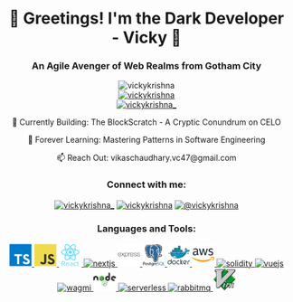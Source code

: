 <div align="center">
    <h1>🦇 Greetings! I'm the Dark Developer - Vicky 🦇</h1>
    <h3>An Agile Avenger of Web Realms from Gotham City</h3>
    <img src="https://komarev.com/ghpvc/?username=vickykrishna" alt="vickykrishna" />
    <br/>
    <a href="https://github.com/ryo-ma/github-profile-trophy"><img src="https://github-profile-trophy.vercel.app/?username=vickykrishna" alt="vickykrishna" /></a>
    <br/>
    <a href="https://twitter.com/vickykrishna_" target="blank"><img src="https://img.shields.io/twitter/follow/vickykrishna_?logo=twitter&style=for-the-badge" alt="vickykrishna_" /></a>
    <br/>
    <p>🔭 Currently Building: The BlockScratch - A Cryptic Conundrum on CELO</p>
    <p>🌱 Forever Learning: Mastering Patterns in Software Engineering</p>
    <p>📫 Reach Out: vikaschaudhary.vc47@gmail.com</p>
    <h3>Connect with me:</h3>
    <a href="https://twitter.com/vicky_vc47" target="blank"><img align="center" src="https://raw.githubusercontent.com/rahuldkjain/github-profile-readme-generator/master/src/images/icons/Social/twitter.svg" alt="vickykrishna_" height="30" width="40" /></a>
    <a href="https://www.linkedin.com/in/vikas-chaudhary-1b3478153/" target="blank"><img align="center" src="https://raw.githubusercontent.com/rahuldkjain/github-profile-readme-generator/master/src/images/icons/Social/linked-in-alt.svg" alt="vickykrishna" height="30" width="40" /></a>
    <a href="https://hashnode.com/@vickykrishna" target="blank"><img align="center" src="https://raw.githubusercontent.com/rahuldkjain/github-profile-readme-generator/master/src/images/icons/Social/hashnode.svg" alt="@vickykrishna" height="30" width="40" /></a>
    <br/>
    <h3>Languages and Tools:</h3>
    <a href="https://www.typescriptlang.org/" target="_blank" rel="noreferrer">
        <img src="https://raw.githubusercontent.com/devicons/devicon/master/icons/typescript/typescript-original.svg" alt="typescript" width="40" height="40"/>
    </a>
    <a href="https://www.javascript.com/" target="_blank" rel="noreferrer">
        <img src="https://raw.githubusercontent.com/devicons/devicon/master/icons/javascript/javascript-original.svg" alt="javascript" width="40" height="40"/>
    </a>
    <a href="https://reactjs.org/" target="_blank" rel="noreferrer">
        <img src="https://raw.githubusercontent.com/devicons/devicon/master/icons/react/react-original-wordmark.svg" alt="react" width="40" height="40"/>
    </a>
    <a href="https://nextjs.org/" target="_blank" rel="noreferrer">
        <img src="https://www.vectorlogo.zone/logos/nextjs/nextjs-icon.svg" alt="nextjs" width="40" height="40"/>
    </a>
    <a href="https://expressjs.com" target="_blank" rel="noreferrer">
        <img src="https://raw.githubusercontent.com/devicons/devicon/master/icons/express/express-original-wordmark.svg" alt="express" width="40" height="40"/>
    </a>
    <a href="https://www.postgresql.org" target="_blank" rel="noreferrer">
        <img src="https://raw.githubusercontent.com/devicons/devicon/master/icons/postgresql/postgresql-original-wordmark.svg" alt="postgresql" width="40" height="40"/>
    </a>
    <a href="https://www.docker.com/" target="_blank" rel="noreferrer">
        <img src="https://raw.githubusercontent.com/devicons/devicon/master/icons/docker/docker-original-wordmark.svg" alt="docker" width="40" height="40"/>
    </a>
    <a href="https://aws.amazon.com/" target="_blank" rel="noreferrer">
        <img src="https://raw.githubusercontent.com/devicons/devicon/master/icons/amazonwebservices/amazonwebservices-original-wordmark.svg" alt="aws" width="40" height="40"/>
    </a>
    <a href="https://soliditylang.org/" target="_blank" rel="noreferrer">
        <img src="https://www.vectorlogo.zone/logos/soliditylang/soliditylang-icon.svg" alt="solidity" width="40" height="40"/>
    </a>
    <a href="https://vuejs.org/" target="_blank" rel="noreferrer">
        <img src="https://www.vectorlogo.zone/logos/vuejs/vuejs-icon.svg" alt="vuejs" width="40" height="40"/>
    </a>
    <a href="https://wagmifun.org/" target="_blank" rel="noreferrer">
        <img src="https://wagmi.fun/favicon.ico" alt="wagmi" width="40" height="40"/>
    </a>
    <a href="https://nodejs.org/" target="_blank" rel="noreferrer">
        <img src="https://raw.githubusercontent.com/devicons/devicon/master/icons/nodejs/nodejs-original-wordmark.svg" alt="nodejs" width="40" height="40"/>
    </a>
    <a href="https://serverless.com/" target="_blank" rel="noreferrer">
        <img src="https://www.vectorlogo.zone/logos/serverless/serverless-icon.svg" alt="serverless" width="40" height="40"/>
    </a>
    <a href="https://www.rabbitmq.com/" target="_blank" rel="noreferrer">
        <img src="https://www.vectorlogo.zone/logos/rabbitmq/rabbitmq-icon.svg" alt="rabbitmq" width="40" height="40"/>
    </a>
    <a href="https://www.vim.org/" target="_blank" rel="noreferrer">
        <img src="https://raw.githubusercontent.com/devicons/devicon/master/icons/vim/vim-original.svg" alt="vim" width="40" height="40"/>
    </a>
</div>
